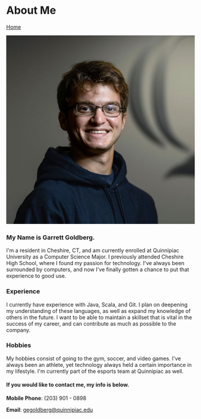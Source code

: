 # About Me

[Home](./)

![](EsportsHeadshot.jpg)

### My Name is Garrett Goldberg.

I'm a resident in Cheshire, CT, and am currently enrolled at Quinnipiac University
as a Computer Science Major. I previously attended Cheshire High School, where I found my passion for technology.
I've always been surrounded by computers, and now I've finally gotten a chance to put that experience
to good use.

### Experience

I currently have experience with Java, Scala, and Git. I plan on deepening my understanding of these languages, as well
as expand my knowledge of others in the future. I want to be able to maintain a skillset that is vital in the success
of my career, and can contribute as much as possible to the company.

### Hobbies

My hobbies consist of going to the gym, soccer, and video games. I've always been an athlete, yet technology
always held a certain importance in my lifestyle. I'm currently part of the esports team at Quinnipiac as well.

#### If you would like to contact me, my info is below.

**Mobile Phone**: (203) 901 - 0898

**Email**: gegoldberg@quinnipiac.edu

<!-- The about page is your chance to talk about yourself. On here, give a brief description of your schooling
and what got you into the computer science field, your current experience, your interests, and anything
else you would like to add. Please include a picture of yourself and any pets (interviewers love pets). -->
